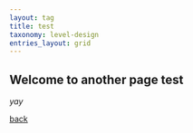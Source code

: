 ```yaml
---
layout: tag
title: test
taxonomy: level-design
entries_layout: grid
---
```


## Welcome to another page test

_yay_

[back](./)
